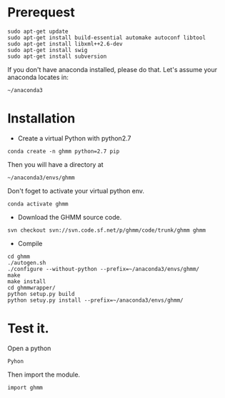 # Prerequest 
```
sudo apt-get update 
sudo apt-get install build-essential automake autoconf libtool
sudo apt-get install libxml++2.6-dev
sudo apt-get install swig 
sudo apt-get install subversion
```

If you don't have anaconda installed, please do that. Let's assume your anaconda locates in: 
```
~/anaconda3
``` 

# Installation
* Create a virtual Python with python2.7
```
conda create -n ghmm python=2.7 pip
```

Then you will have a directory at
```
~/anaconda3/envs/ghmm
```
Don't foget to activate your virtual python env. 
```
conda activate ghmm
```

* Download the GHMM source code. 
```
svn checkout svn://svn.code.sf.net/p/ghmm/code/trunk/ghmm ghmm
``` 

* Compile 
```
cd ghmm 
./autogen.sh
./configure --without-python --prefix=~/anaconda3/envs/ghmm/
make
make install 
cd ghmmwrapper/
python setup.py build 
python setuy.py install --prefix=~/anaconda3/envs/ghmm/
``` 


# Test it. 
Open a python
```
Pyhon
```

Then import the module. 
```
import ghmm
```



